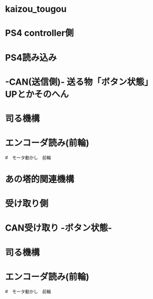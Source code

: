 # kaizou_tougou

# PS4 controller側
# PS4読み込み
# -CAN(送信側)- 送る物「ボタン状態」UPとかそのへん

# 司る機構
# エンコーダ読み(前輪)
#　モータ動かし　前輪
# あの塔的関連機構

# 受け取り側
# CAN受け取り -ボタン状態-
# 司る機構
# エンコーダ読み(前輪)
#　モータ動かし　前輪

